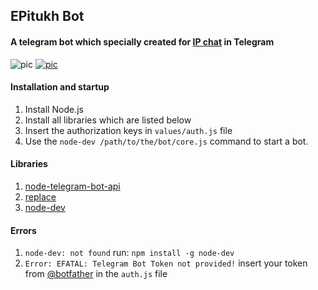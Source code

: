 ## EPitukh Bot
#### A telegram bot which specially created for [IP chat](https://t.me/vk2pda) in Telegram
![pic](https://img.shields.io/badge/status-discontinued-red.svg) [![pic](https://img.shields.io/cocoapods/l/AFNetworking.svg)](https://github.com/angelokofficial/telegram-bots/blob/epitukh/LICENSE)

#### Installation and startup
1. Install Node.js
1. Install all libraries which are listed below
1. Insert the authorization keys in `values/auth.js` file
1. Use the `node-dev /path/to/the/bot/core.js` command to start a bot.

#### Libraries
1. [node-telegram-bot-api](https://www.npmjs.com/package/node-telegram-bot-api)
2. [replace](https://www.npmjs.com/package/replace)
3. [node-dev](https://www.npmjs.com/package/node-dev)

#### Errors
1. `node-dev: not found` run: `npm install -g node-dev`
2. `Error: EFATAL: Telegram Bot Token not provided!` insert your token from [@botfather](t.me/botfather) in the `auth.js` file
